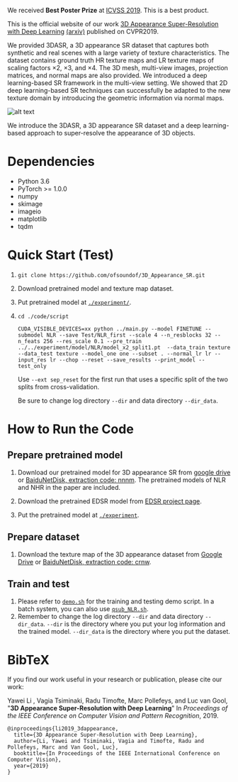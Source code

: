 We received **Best Poster Prize** at [ICVSS 2019](https://iplab.dmi.unict.it/icvss2019/PresentationPrize). 
This is a best product.

This is the official website of our work [3D Appearance Super-Resolution with Deep Learning](./code/scripts/3d_appearance_sr.pdf) [(arxiv)](https://arxiv.org/abs/1906.00925) published on CVPR2019.

We provided 3DASR, a 3D appearance SR dataset that captures both synthetic and real scenes with a large variety of texture characteristics. The dataset contains ground truth HR texture maps and LR texture maps of scaling factors ×2, ×3, and ×4. The 3D mesh, multi-view images, projection matrices, and normal maps are also provided. We introduced a deep learning-based SR framework in the multi-view setting. We showed that 2D deep learning-based SR techniques can successfully be adapted to the new texture domain by introducing the geometric information via normal maps.

![alt text][contribution]

[contribution]: ./code/scripts/contribution.jpg "We introduce the 3DASR, a 3D appearance SR dataset and a deep learning-based approach to super-resolve the appearance of 3D objects."
We introduce the 3DASR, a 3D appearance SR dataset and a deep learning-based approach to super-resolve the appearance of 3D objects.


# Dependencies
* Python 3.6
* PyTorch >= 1.0.0
* numpy
* skimage
* imageio
* matplotlib
* tqdm

# Quick Start (Test)
1. `git clone https://github.com/ofsoundof/3D_Appearance_SR.git`
2. Download pretrained model and texture map dataset.
3. Put pretrained model at [`./experiment/`](./experiment).
4. `cd ./code/script`
   
      `CUDA_VISIBLE_DEVICES=xx python ../main.py --model FINETUNE --submodel NLR --save Test/NLR_first --scale 4 --n_resblocks 32 --n_feats 256 --res_scale 0.1 --pre_train ../../experiment/model/NLR/model_x2_split1.pt  --data_train texture --data_test texture --model_one one --subset . --normal_lr lr --input_res lr --chop --reset --save_results --print_model --test_only`
   
   Use `--ext sep_reset` for the first run that uses a specific split of the two splits from cross-validation.
   
   Be sure to change log directory `--dir` and data directory `--dir_data`.
   
# How to Run the Code
## Prepare pretrained model
1. Download our pretrained model for 3D appearance SR from [google drive](https://drive.google.com/file/d/1TaBua-A0DT0jc4x_I4HVFicKOndzSBxU/view?usp=sharing) or [BaiduNetDisk, extraction code: nnnm](https://pan.baidu.com/s/1-_yozGa3QMMe0TRIUg5WBw). The pretrained models of NLR and NHR in the paper are included.

2. Download the pretrained EDSR model from [EDSR project page](https://github.com/thstkdgus35/EDSR-PyTorch).

3. Put the pretrained model at [`./experiment`](./experiment).

## Prepare dataset
1. Download the texture map of the 3D appearance dataset from [Google Drive](https://drive.google.com/file/d/18rHsefdYNSEG7QMwzaS8iFHIdLOB2eND/view?usp=sharing) or [BaiduNetDisk, extraction code: crnw](https://pan.baidu.com/s/1U-bnnG6LjOVtHqX3fMCq2w).

## Train and test
1. Please refer to [`demo.sh`](./code/scripts/demo.sh) for the training and testing demo script. In a batch system, you can also use [`qsub_NLR.sh`](./code/scripts/qsub_NLR.sh).
2. Remember to change the log directory `--dir` and data directory `--dir_data`. `--dir` is the directory where you put your log information and the trained model. `--dir_data` is the directory where you put the dataset.

# BibTeX
If you find our work useful in your research or publication, please cite our work:

Yawei Li , Vagia Tsiminaki, Radu Timofte, Marc Pollefeys, and Luc van Gool, "**3D Appearance Super-Resolution with Deep Learning**" In *Proceedings of the IEEE Conference on Computer Vision and Pattern Recognition*, 2019. 

    @inproceedings{li2019_3dappearance,
      title={3D Appearance Super-Resolution with Deep Learning},
      author={Li, Yawei and Tsiminaki, Vagia and Timofte, Radu and Pollefeys, Marc and Van Gool, Luc},
      booktitle={In Proceedings of the IEEE International Conference on Computer Vision},
      year={2019}
    }
